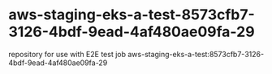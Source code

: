 # aws-staging-eks-a-test-8573cfb7-3126-4bdf-9ead-4af480ae09fa-29
repository for use with E2E test job aws-staging-eks-a-test:8573cfb7-3126-4bdf-9ead-4af480ae09fa-29

